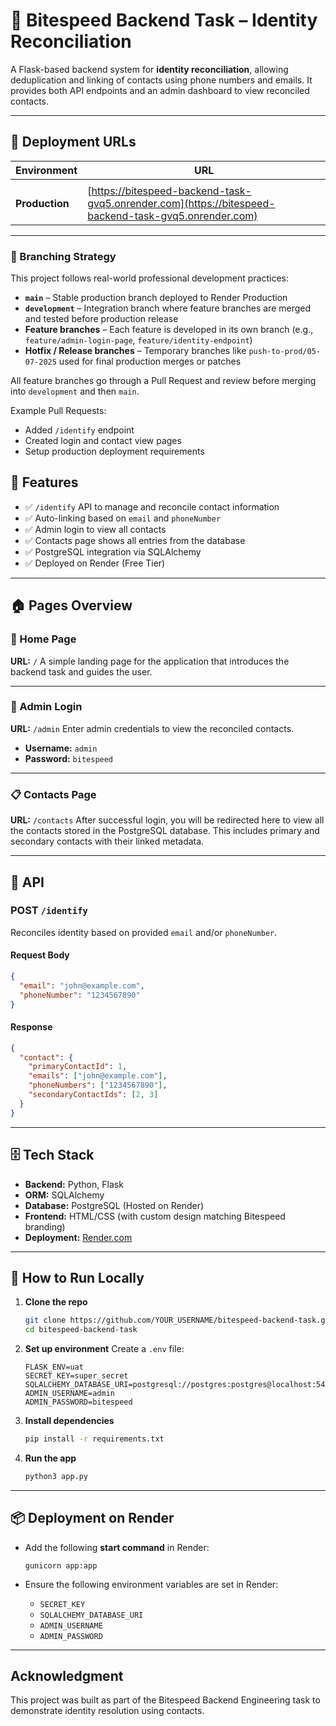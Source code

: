 # 🔄 Bitespeed Backend Task – Identity Reconciliation

A Flask-based backend system for **identity reconciliation**, allowing deduplication and linking of contacts using phone numbers and emails. It provides both API endpoints and an admin dashboard to view reconciled contacts.

---

## 🔗 Deployment URLs

| Environment    | URL                                                                                                  |
| -------------- | ----------------------------------------------------|
|   |
| **Production** | [https://bitespeed-backend-task-gvq5.onrender.com](https://bitespeed-backend-task-gvq5.onrender.com) |

---

### 🔀 Branching Strategy

This project follows real-world professional development practices:

* **`main`** – Stable production branch deployed to Render Production
* **`development`** – Integration branch where feature branches are merged and tested before production release
* **Feature branches** – Each feature is developed in its own branch (e.g., `feature/admin-login-page`, `feature/identity-endpoint`)
* **Hotfix / Release branches** – Temporary branches like `push-to-prod/05-07-2025` used for final production merges or patches

All feature branches go through a Pull Request and review before merging into `development` and then `main`.

Example Pull Requests:

* Added `/identify` endpoint
* Created login and contact view pages
* Setup production deployment requirements


## 🧩 Features

* ✅ `/identify` API to manage and reconcile contact information
* ✅ Auto-linking based on `email` and `phoneNumber`
* ✅ Admin login to view all contacts
* ✅ Contacts page shows all entries from the database
* ✅ PostgreSQL integration via SQLAlchemy
* ✅ Deployed on Render (Free Tier)

---

## 🏠 Pages Overview

### 📍 Home Page

**URL:** `/`
A simple landing page for the application that introduces the backend task and guides the user.

---

### 🔐 Admin Login

**URL:** `/admin`
Enter admin credentials to view the reconciled contacts.

* **Username:** `admin`
* **Password:** `bitespeed`

---

### 📋 Contacts Page

**URL:** `/contacts`
After successful login, you will be redirected here to view all the contacts stored in the PostgreSQL database. This includes primary and secondary contacts with their linked metadata.

---

## 📡 API

### POST `/identify`

Reconciles identity based on provided `email` and/or `phoneNumber`.

#### Request Body

```json
{
  "email": "john@example.com",
  "phoneNumber": "1234567890"
}
```

#### Response

```json
{
  "contact": {
    "primaryContactId": 1,
    "emails": ["john@example.com"],
    "phoneNumbers": ["1234567890"],
    "secondaryContactIds": [2, 3]
  }
}
```

---

## 🗄️ Tech Stack

* **Backend:** Python, Flask
* **ORM:** SQLAlchemy
* **Database:** PostgreSQL (Hosted on Render)
* **Frontend:** HTML/CSS (with custom design matching Bitespeed branding)
* **Deployment:** [Render.com](https://render.com)

---

## 🚀 How to Run Locally

1. **Clone the repo**

   ```bash
   git clone https://github.com/YOUR_USERNAME/bitespeed-backend-task.git
   cd bitespeed-backend-task
   ```

2. **Set up environment**
   Create a `.env` file:

   ```env
   FLASK_ENV=uat
   SECRET_KEY=super_secret
   SQLALCHEMY_DATABASE_URI=postgresql://postgres:postgres@localhost:5432/bitespeed
   ADMIN_USERNAME=admin
   ADMIN_PASSWORD=bitespeed
   ```

3. **Install dependencies**

   ```bash
   pip install -r requirements.txt
   ```

4. **Run the app**

   ```bash
   python3 app.py
   ```

---

## 📦 Deployment on Render

* Add the following **start command** in Render:

  ```
  gunicorn app:app
  ```

* Ensure the following environment variables are set in Render:

  * `SECRET_KEY`
  * `SQLALCHEMY_DATABASE_URI`
  * `ADMIN_USERNAME`
  * `ADMIN_PASSWORD`

---

## Acknowledgment

This project was built as part of the Bitespeed Backend Engineering task to demonstrate identity resolution using contacts.


